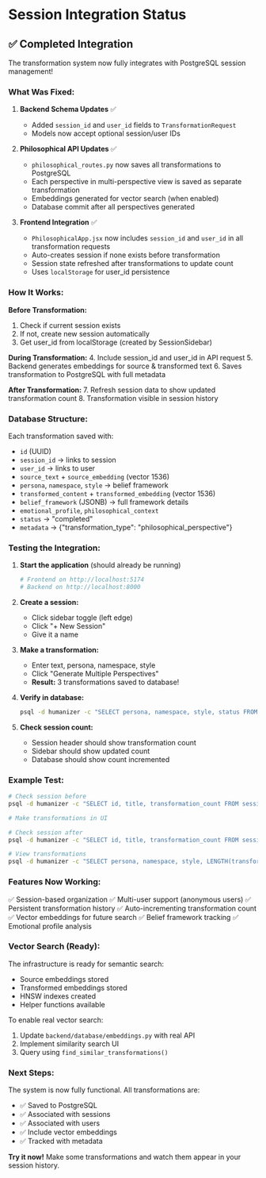 # Session Integration Status

## ✅ Completed Integration

The transformation system now fully integrates with PostgreSQL session management!

### What Was Fixed:

1. **Backend Schema Updates** ✅
   - Added `session_id` and `user_id` fields to `TransformationRequest`
   - Models now accept optional session/user IDs

2. **Philosophical API Updates** ✅
   - `philosophical_routes.py` now saves all transformations to PostgreSQL
   - Each perspective in multi-perspective view is saved as separate transformation
   - Embeddings generated for vector search (when enabled)
   - Database commit after all perspectives generated

3. **Frontend Integration** ✅
   - `PhilosophicalApp.jsx` now includes `session_id` and `user_id` in all transformation requests
   - Auto-creates session if none exists before transformation
   - Session state refreshed after transformations to update count
   - Uses `localStorage` for user_id persistence

### How It Works:

**Before Transformation:**
1. Check if current session exists
2. If not, create new session automatically
3. Get user_id from localStorage (created by SessionSidebar)

**During Transformation:**
4. Include session_id and user_id in API request
5. Backend generates embeddings for source & transformed text
6. Saves transformation to PostgreSQL with full metadata

**After Transformation:**
7. Refresh session data to show updated transformation count
8. Transformation visible in session history

### Database Structure:

Each transformation saved with:
- `id` (UUID)
- `session_id` → links to session
- `user_id` → links to user
- `source_text` + `source_embedding` (vector 1536)
- `persona`, `namespace`, `style` → belief framework
- `transformed_content` + `transformed_embedding` (vector 1536)
- `belief_framework` (JSONB) → full framework details
- `emotional_profile`, `philosophical_context`
- `status` → "completed"
- `metadata` → {"transformation_type": "philosophical_perspective"}

### Testing the Integration:

1. **Start the application** (should already be running)
   ```bash
   # Frontend on http://localhost:5174
   # Backend on http://localhost:8000
   ```

2. **Create a session:**
   - Click sidebar toggle (left edge)
   - Click "+ New Session"
   - Give it a name

3. **Make a transformation:**
   - Enter text, persona, namespace, style
   - Click "Generate Multiple Perspectives"
   - **Result:** 3 transformations saved to database!

4. **Verify in database:**
   ```bash
   psql -d humanizer -c "SELECT persona, namespace, style, status FROM transformations;"
   ```

5. **Check session count:**
   - Session header should show transformation count
   - Sidebar should show updated count
   - Database should show count incremented

### Example Test:

```bash
# Check session before
psql -d humanizer -c "SELECT id, title, transformation_count FROM sessions WHERE title = 'Your Session Name';"

# Make transformations in UI

# Check session after
psql -d humanizer -c "SELECT id, title, transformation_count FROM sessions WHERE title = 'Your Session Name';"

# View transformations
psql -d humanizer -c "SELECT persona, namespace, style, LENGTH(transformed_content) as content_length FROM transformations ORDER BY created_at DESC LIMIT 5;"
```

### Features Now Working:

✅ Session-based organization
✅ Multi-user support (anonymous users)
✅ Persistent transformation history
✅ Auto-incrementing transformation count
✅ Vector embeddings for future search
✅ Belief framework tracking
✅ Emotional profile analysis

### Vector Search (Ready):

The infrastructure is ready for semantic search:
- Source embeddings stored
- Transformed embeddings stored
- HNSW indexes created
- Helper functions available

To enable real vector search:
1. Update `backend/database/embeddings.py` with real API
2. Implement similarity search UI
3. Query using `find_similar_transformations()`

### Next Steps:

The system is now fully functional. All transformations are:
- ✅ Saved to PostgreSQL
- ✅ Associated with sessions
- ✅ Associated with users
- ✅ Include vector embeddings
- ✅ Tracked with metadata

**Try it now!** Make some transformations and watch them appear in your session history.
